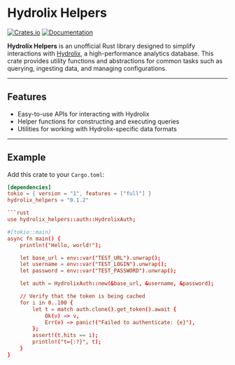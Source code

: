 # Hydrolix Helpers

[![Crates.io](https://img.shields.io/crates/v/hydrolix_helpers.svg)](https://crates.io/crates/hydrolix_helpers)
[![Documentation](https://docs.rs/hydrolix_helpers/badge.svg)](https://docs.rs/hydrolix_helpers)

**Hydrolix Helpers** is an unofficial Rust library designed to simplify interactions with [Hydrolix](https://www.hydrolix.io), a high-performance analytics database. This crate provides utility functions and abstractions for common tasks such as querying, ingesting data, and managing configurations.

---

## Features

- Easy-to-use APIs for interacting with Hydrolix
- Helper functions for constructing and executing queries
- Utilities for working with Hydrolix-specific data formats

---

## Example


Add this crate to your `Cargo.toml`:

```toml
[dependencies]
tokio = { version = "1", features = ["full"] }
hydrolix_helpers = "0.1.2"

```rust
use hydrolix_helpers::auth::HydrolixAuth;

#[tokio::main]
async fn main() {
    println!("Hello, world!");

    let base_url = env::var("TEST_URL").unwrap();
    let username = env::var("TEST_LOGIN").unwrap();
    let password = env::var("TEST_PASSWORD").unwrap();

    let auth = HydrolixAuth::new(&base_url, &username, &password);

    // Verify that the token is being cached
    for i in 0..100 {
        let t = match auth.clone().get_token().await {
            Ok(v) => v,
            Err(e) => panic!("Failed to authenticate: {e}"),
        };
        assert!(t.hits == i);
        println!("t={:?}", t);
    }
}
